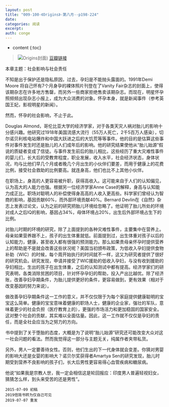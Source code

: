 ```yaml
---
layout: post
title: "009-100-《Origins》-第八月--p198-224"
date:
categories: 阅读
excerpt:
auth: conge
---
```

* content
{:toc}

> ![Origins封面](/assets/images/阅读/118382-2d4776dafbd75c36.jpg))
> [豆瓣链接](http://book.douban.com/subject/6566550/)

本章主题：社会影响与社会责任

不知是出于保护还是隐私原因，过去，孕妇是不能抛头露面的。1991年Demi Moore 将自己怀有7个月身孕的裸体照片刊登在了Vanity Fair杂志的封面上，使得该期杂志在许多地方售罄，而另外一些商家拒绝售卖该期杂志。而现在，明星怀孕照频频出现杂志小报上，成为大众消费的对象。怀孕本身，就是新闻事件（参考英国王妃，影视明星的新闻）。

然而，怀孕的社会影响，不止于此。

Douglas Almond，哥伦比亚大学的经济学家，对于各类天灾人祸对胎儿的影响十分感兴趣。他研究过1918年美国流感大流行（55万人死亡，2千5百万人感染），切尔诺贝利核电站爆炸和中国大跃进之后的大饥荒等等事件。他的目的是估算这些事件对事件发生时还是胎儿的人们成年后的影响。他的研究结果使他从“胎儿始源”假说的质疑者变成了信徒。与事件发生前后的胎儿相比，这些经历了重大灾难性事件的婴儿们，长大后的受教育程度，职业发展，收入水平，社会经济状态，身体状况，均与比他们早几个月或者晚几个月出生的小伙伴们要差，而用于健康上的花费比例，接受社会救助的比例要高。就连身高，他们也比不上其他小伙伴。

在职场上，身高的人更容易被升职，获得高收入。这可能来自于人们的认知偏见，认为高大的人能力也强。根据另一位经济学家Anne Case的解释，身高与认知能力成正比。职场对聪明人的补偿使得身高高的人收入更高些。科学家们曾经认为智商的影响，基因贡献60%，而外部环境贡献40%。Bernard Devlin在《自然》杂志上发表过论文，认为之前的研究把胎儿环境给忽略了。他证明了胎儿所处的环境对成人之后IQ的影响，基因占34%，母体环境占20%，出生后外部环境占生下的比例。

对胎儿时期的环境的研究，除了上面提到的各种灾难性事件，主要集中在营养上。母亲如果营养跟不上，孩子的出生体重就低。前面提到过，出生体重对孩子以后的认知能力，健康，甚至收入都有很强的预测能力。那么如果贵母亲怀孕时提供营养上的帮助是不是就会改善这些状况呢？美国当初颁布政策，为低收入孕妇提供食物补助（WIC）的时候，每个周开始执行的时间就不一样，这又为研究者提供了很好的研究机会。研究发现，申请并接受了WIC援助的低收入孕妇，与没有收到援助的孕妇相比，生出的孩子在出生体重，之后的认知测试中都有提高。经济学家们的研究表明，各类消除贫困的项目，针对怀孕孕妇的帮助，投入产出比越优。除了经济账，改善孕妇孕期条件，为胎儿提供更好的条件，更容易做到，更有效果（相对于改变基因的努力来说）。

做改善孕妇孕期条件这一工作的意义，并不仅仅限于为每个家庭提供健康聪明的宝宝这么简单。健康的宝宝意味着健康的职场人士，健康的企业家，强壮的军队，意味着更少的社会负担（医疗教育上的），更强的市场活力和更加稳固的国家安全。这对整个社会的贡献，其实难以全面估量。因此，这一工作就不仅仅是孕妇的责任，而是全社会应当为之努力的方向。

书中提到了关于堕胎的态度，大概是为了说明“胎儿始源”研究还可能改变大众对这一社会问题的看法。然而我觉得这一部分与主题无关，纯属作者夹带私货。

另外，男人一定要善待女性。否则，他们生出的下一代身体就会变差。你猜对男婴的影响大还是女婴的影响大？诺贝尔奖获得者Amartya Sen的研究发现，胎儿时期受到营养不良影响的孩子们，长大后男性更容易得心血管疾病和糖尿病。

他说“如果我是宗教人世，我一定会相信这是轮回报应：印度男人普遍轻视妇女，猜猜怎么样，到头来受苦的还是男性”。

```
2015-07-09 初稿
2019倍简书转为仅自己可见
2019-07-07 重发
```
